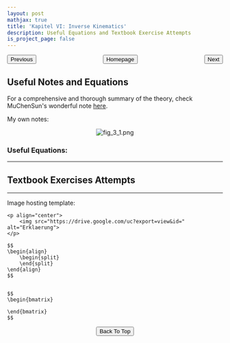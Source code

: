 ```yaml
---
layout: post
mathjax: true
title: 'Kapitel VI: Inverse Kinematics'
description: Useful Equations and Textbook Exercise Attempts
is_project_page: false
---
```



<p style="text-align:center;">
<button type="button" onclick="window.location.href='index.html';">Homepage</button>
<span style="float:left;"><button type="button" onclick="window.location.href='KapV.html';">Previous</button></span>
<span style="float:right;"><button type="button" onclick="window.location.href='KapVII.html';">Next</button></span>
</p>

## Useful Notes and Equations
For a comprehensive and thorough summary of the theory, check MuChenSun's wonderful note [here](https://muchensun.github.io/ModernRoboticsCourseNotes/ch6.html).

My own notes:
<p align="center">
    <img src="https://drive.google.com/uc?export=view&id=1DSVOJTZFy7FHh_PZEt5pvCj8gykDoQVq" alt="fig_3_1.png">
</p>


### Useful Equations:

***

## Textbook Exercises Attempts



***

Image hosting template:

```
<p align="center">
    <img src="https://drive.google.com/uc?export=view&id=" alt="Erklaerung">
</p>
```

```
$$
\begin{align}
    \begin{split}
    \end{split}
\end{align}
$$


$$
\begin{bmatrix}
       
\end{bmatrix}
$$
```

<p style="text-align:center;">
<button type="button" onclick="window.location.href='#top';">Back To Top</button>
<p>
